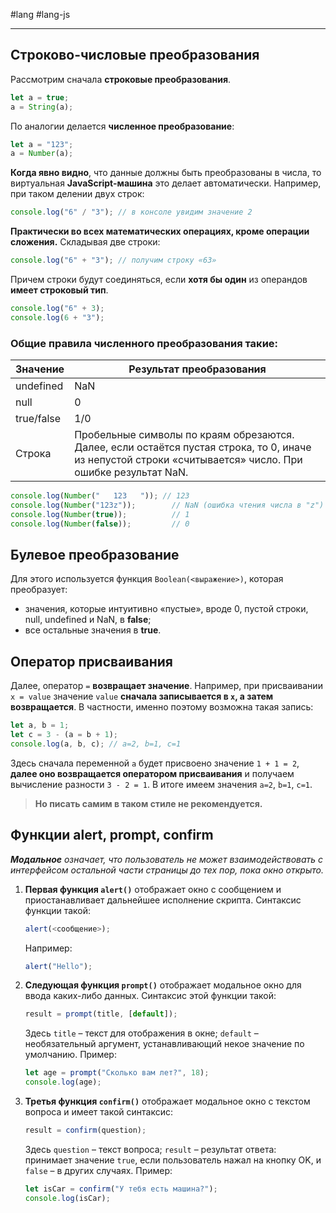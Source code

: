 #lang #lang-js 

---
## Строково-числовые преобразования

Рассмотрим сначала **строковые преобразования**.

```javascript
let a = true; 
a = String(a);
```

По аналогии делается **численное преобразование**:

```javascript
let a = "123"; 
a = Number(a);
```

**Когда явно видно**, что данные должны быть преобразованы в числа, то виртуальная **JavaScript-машина** это делает автоматически.
Например, при таком делении двух строк:

```javascript
console.log("6" / "3"); // в консоле увидим значение 2
```

**Практически во всех математических операциях, кроме операции сложения.**
Складывая две строки:

```javascript
console.log("6" + "3"); // получим строку «63»
```

Причем строки будут соединяться, если **хотя бы один** из операндов **имеет строковый тип**.

```javascript
console.log("6" + 3); 
console.log(6 + "3");
```

### Общие правила численного преобразования такие:

| Значение    | Результат преобразования |
|-------------|--------------------------|
| undefined   | NaN                      |
| null        | 0                        |
| true/false  | 1/0                      |
| Строка      | Пробельные символы по краям обрезаются. Далее, если остаётся пустая строка, то 0, иначе из непустой строки «считывается» число. При ошибке результат NaN. |

```javascript
console.log(Number("   123   ")); // 123
console.log(Number("123z"));        // NaN (ошибка чтения числа в "z")
console.log(Number(true));          // 1
console.log(Number(false));         // 0
```

## Булевое преобразование

Для этого используется функция `Boolean(<выражение>)`, которая преобразует:
- значения, которые интуитивно «пустые», вроде 0, пустой строки, null, undefined и NaN, в **false**;
- все остальные значения в **true**.

## Оператор присваивания

Далее, оператор `=` **возвращает значение**. Например, при присваивании `x = value` значение `value` **сначала записывается в `x`, а затем возвращается**. В частности, именно поэтому возможна такая запись:

```javascript
let a, b = 1;
let c = 3 - (a = b + 1);
console.log(a, b, c); // a=2, b=1, c=1
```

Здесь сначала переменной `a` будет присвоено значение `1 + 1 = 2`, **далее оно возвращается оператором присваивания** и получаем вычисление разности `3 - 2 = 1`. В итоге имеем значения `a=2`, `b=1`, `c=1`.

> **Но писать самим в таком стиле не рекомендуется.**

## Функции alert, prompt, confirm

**_Модальное_** _означает, что пользователь не может взаимодействовать с интерфейсом остальной части страницы до тех пор, пока окно открыто._

1. **Первая функция `alert()`** отображает окно с сообщением и приостанавливает дальнейшее исполнение скрипта. Синтаксис функции такой:

   ```javascript
   alert(<сообщение>);
   ```

   Например: 

   ```javascript
   alert("Hello");
   ```

2. **Следующая функция `prompt()`** отображает модальное окно для ввода каких-либо данных. Синтаксис этой функции такой:

   ```javascript
   result = prompt(title, [default]);
   ```

   Здесь `title` – текст для отображения в окне; `default` – необязательный аргумент, устанавливающий некое значение по умолчанию. 
   Пример:

   ```javascript
   let age = prompt("Сколько вам лет?", 18); 
   console.log(age);
   ```

3. **Третья функция `confirm()`** отображает модальное окно с текстом вопроса и имеет такой синтаксис:

   ```javascript
   result = confirm(question);
   ```

   Здесь `question` – текст вопроса; `result` – результат ответа: принимает значение `true`, если пользователь нажал на кнопку OK, и `false` – в других случаях.
   Пример:

   ```javascript
   let isCar = confirm("У тебя есть машина?"); 
   console.log(isCar);
   ```

